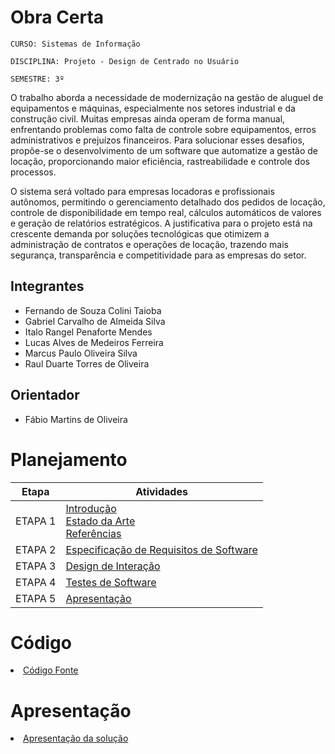 # Obra Certa

`CURSO: Sistemas de Informação`

`DISCIPLINA: Projeto - Design de Centrado no Usuário`

`SEMESTRE: 3º`

O trabalho aborda a necessidade de modernização na gestão de aluguel de equipamentos e máquinas, especialmente nos setores industrial e da construção civil. Muitas empresas ainda operam de forma manual, enfrentando problemas como falta de controle sobre equipamentos, erros administrativos e prejuízos financeiros. Para solucionar esses desafios, propõe-se o desenvolvimento de um software que automatize a gestão de locação, proporcionando maior eficiência, rastreabilidade e controle dos processos.

O sistema será voltado para empresas locadoras e profissionais autônomos, permitindo o gerenciamento detalhado dos pedidos de locação, controle de disponibilidade em tempo real, cálculos automáticos de valores e geração de relatórios estratégicos. A justificativa para o projeto está na crescente demanda por soluções tecnológicas que otimizem a administração de contratos e operações de locação, trazendo mais segurança, transparência e competitividade para as empresas do setor.

## Integrantes

* Fernando de Souza Colini Taioba
* Gabriel Carvalho de Almeida Silva
* Italo Rangel Penaforte Mendes
* Lucas Alves de Medeiros Ferreira
* Marcus Paulo Oliveira Silva
* Raul Duarte Torres de Oliveira

## Orientador

* Fábio Martins de Oliveira

# Planejamento

| Etapa         | Atividades |
|  :----:   | ----------- |
| ETAPA 1         |[Introdução](docs/introducao.md) <br> [Estado da Arte](docs/estado.md) <br> [Referências](docs/referencias.md) |
| ETAPA 2         |[Especificação de Requisitos de Software](docs/especificacao.md) |
| ETAPA 3         |[Design de Interação](docs/design.md) |
| ETAPA 4        |[Testes de Software](docs/testes.md) |
| ETAPA 5         | [Apresentação](docs/apresentacao.md) |


# Código

<li><a href="src/codigo.md"> Código Fonte</a></li>

# Apresentação

<li><a href="docs/apresentacao.md"> Apresentação da solução</a></li>
